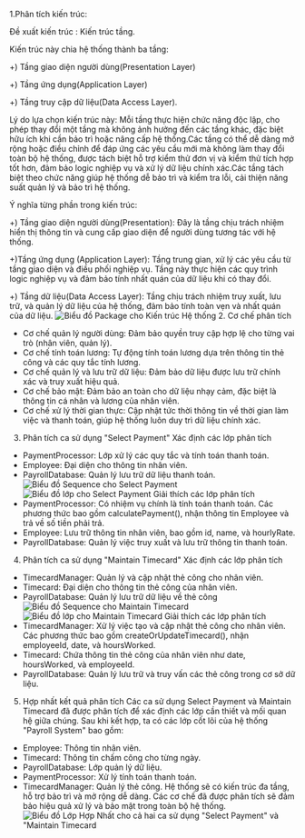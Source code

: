 1.Phân tích kiến trúc:

Đề xuất kiến trúc : Kiến trúc tầng.

Kiến trúc này chia hệ thống thành ba tầng:

+) Tầng giao diện người dùng(Presentation Layer)

+) Tầng ứng dụng(Application Layer)

+) Tầng truy cập dữ liệu(Data Access Layer).

Lý do lựa chọn kiến trúc này: Mỗi tầng thực hiện chức năng độc lập, cho phép thay đổi một tầng mà không ảnh hưởng đến các tầng khác, đặc biệt hữu ích khi cần bảo trì hoặc nâng cấp hệ thống.Các tầng có thể dễ dàng mở rộng hoặc điều chỉnh để đáp ứng các yêu cầu mới mà không làm thay đổi toàn bộ hệ thống, được tách biệt hỗ trợ kiểm thử đơn vị và kiểm thử tích hợp tốt hơn, đảm bảo logic nghiệp vụ và xử lý dữ liệu chính xác.Các tầng tách biệt theo chức năng giúp hệ thống dễ bảo trì và kiểm tra lỗi, cải thiện năng suất quản lý và bảo trì hệ thống.

Ý nghĩa từng phần trong kiến trúc:

+) Tầng giao diện người dùng(Presentation): Đây là tầng chịu trách nhiệm hiển thị thông tin và cung cấp giao diện để người dùng tương tác với hệ thống.

+)Tầng ứng dụng (Application Layer): Tầng trung gian, xử lý các yêu cầu từ tầng giao diện và điều phối nghiệp vụ. Tầng này thực hiện các quy trình logic nghiệp vụ và đảm bảo tính nhất quán của dữ liệu khi có thay đổi.

+) Tầng dữ liệu(Data Access Layer): Tầng chịu trách nhiệm truy xuất, lưu trữ, và quản lý dữ liệu của hệ thống, đảm bảo tính toàn vẹn và nhất quán của dữ liệu.
 ![Biểu đồ Package cho Kiến trúc Hệ thống](https://www.planttext.com/api/plantuml/png/T91D2W8n34RtFKKlu1La2kD2SB0BFK1eWnRxHreNWtWo5nx9AzY2oenbkdnDlfVazNXsAGFbgxCiWhh02RaaJEWpP1Fy3aOaVcEyF6KX9RvnqOOHyRYTm05ywQJ2xkoN8sAqHYt4I1WfM2ifA4mfqFpB5V-0-HpqX1-CGmMaFxAfgeSCGjMavO5xiM_zS_WrL5hIsqEirirMh5cp5FtDmphqkfxu3G00__y30000)
2. Cơ chế phân tích
- Cơ chế quản lý người dùng: Đảm bảo quyền truy cập hợp lệ cho từng vai trò (nhân viên, quản lý).
- Cơ chế tính toán lương: Tự động tính toán lương dựa trên thông tin thẻ công và các quy tắc tính lương.
- Cơ chế quản lý và lưu trữ dữ liệu: Đảm bảo dữ liệu được lưu trữ chính xác và truy xuất hiệu quả.
- Cơ chế bảo mật: Đảm bảo an toàn cho dữ liệu nhạy cảm, đặc biệt là thông tin cá nhân và lương của nhân viên.
- Cơ chế xử lý thời gian thực: Cập nhật tức thời thông tin về thời gian làm việc và thanh toán, giúp hệ thống luôn duy trì dữ liệu chính xác.
3. Phân tích ca sử dụng "Select Payment"
  Xác định các lớp phân tích
- PaymentProcessor: Lớp xử lý các quy tắc và tính toán thanh toán.
- Employee: Đại diện cho thông tin nhân viên.
- PayrollDatabase: Quản lý lưu trữ dữ liệu thanh toán.
![Biểu đồ Sequence cho Select Payment](https://www.planttext.com/api/plantuml/png/Z94z3i8m38Ltdy8Nu08TK14mi5LK7C2aHggKn5NY8lLi31o9Az1A9OAc0wlztllyyteyowWKj7SMoAW4l4GEq8sbrhGTUSMA1iTUgo26OvIi6SJQ0obTAV9Fx-WwAmCpm9I9csqMLM3DbarYm58mcxuH1PvPGyjtJW0y-Pl0GeURLM3coNWVHO5xigQtf9pcI-xryBc2EoVzlzlKuz4JODpDI6YWPDzCBta3003__mC0)
![Biểu đồ lớp cho Select Payment](https://www.planttext.com/api/plantuml/png/R9112i8m44NtEKMMBTWBT25TwC9TqHDCsq4Baumaaq8HJ-R28ta5OqqfMBCQykU__vdNurbv0IV1a6e9lDSrZ0Qjr8vRz9wTlYaTNmlK1WB1f6TehiGZOgdtQSfBtN5e2DKziMObCVgkrBsLQRPWelKahhVdwUF2mT5uZ0ahJ8nqJBG3WGRyJ7COpJZW798bVBuqclQyi5krFdntDneC1ojpPFGEt7SnMQtkK1JR1VnN_UcfAhJTvx1l0000__y30000)
  Giải thích các lớp phân tích
- PaymentProcessor: Có nhiệm vụ chính là tính toán thanh toán. Các phương thức bao gồm calculatePayment(), nhận thông tin Employee và trả về số tiền phải trả.
- Employee: Lưu trữ thông tin nhân viên, bao gồm id, name, và hourlyRate.
- PayrollDatabase: Quản lý việc truy xuất và lưu trữ thông tin thanh toán.
4. Phân tích ca sử dụng "Maintain Timecard"
  Xác định các lớp phân tích
- TimecardManager: Quản lý và cập nhật thẻ công cho nhân viên.
- Timecard: Đại diện cho thông tin thẻ công của nhân viên.
- PayrollDatabase: Quản lý lưu trữ dữ liệu về thẻ công
![Biểu đồ Sequence cho Maintain Timecard](https://www.planttext.com/api/plantuml/png/UhzxlqDnIM9HIMbk3bTYSab-aK9eSMeHLm5GA3Cvio0nhqGX93CtDJcnACKtCIyn7Kqk8B6oA3ydnoMn934fiJWLgpukBf2H2hfsw2PPAJWNfIQMf29KeYb0rcEbu9cNMPAPc9DPXLy3cfEi588Jov1qEAJcfO0y2m000F__0m00)
![Biểu đồ lớp cho Maintain Timecard](https://www.planttext.com/api/plantuml/png/R90z3i8m38NtdC8ZIEq5Cg0EB0m81Yfcjx6W8cqg9wbK8Kx6m96u0cbLMYbg1kVdsU-pytr_CkkGdQ-rA3LQ2vUgfX9P7R716p4y1OHLCg6Z4-Uj2li_PqDrgqrFT50IgiObCAWIzY4cS3UUxTNmWuAgZ2yqRILqfbBY5S4cob8zNbSCnlU8EhkTiMUZTQZ70YrDfXQxfM4t7UICNbeIyUXfkflJLiK8A39grF2JFm000F__0m00)
  Giải thích các lớp phân tích
- TimecardManager: Xử lý việc tạo và cập nhật thẻ công cho nhân viên. Các phương thức bao gồm createOrUpdateTimecard(), nhận employeeId, date, và hoursWorked.
- Timecard: Chứa thông tin thẻ công của nhân viên như date, hoursWorked, và employeeId.
- PayrollDatabase: Quản lý lưu trữ và truy vấn các thẻ công trong cơ sở dữ liệu.
5. Hợp nhất kết quả phân tích
 Các ca sử dụng Select Payment và Maintain Timecard đã được phân tích để xác định các lớp cần thiết và mối quan hệ giữa chúng. Sau khi kết hợp, ta có các lớp cốt lõi của hệ thống "Payroll System" bao gồm:
- Employee: Thông tin nhân viên.
- Timecard: Thông tin chấm công cho từng ngày.
- PayrollDatabase: Lớp quản lý dữ liệu.
- PaymentProcessor: Xử lý tính toán thanh toán.
- TimecardManager: Quản lý thẻ công.
Hệ thống sẽ có kiến trúc đa tầng, hỗ trợ bảo trì và mở rộng dễ dàng. Các cơ chế đã được phân tích sẽ đảm bảo hiệu quả xử lý và bảo mật trong toàn bộ hệ thống.
![Biểu đồ Lớp Hợp Nhất cho cả hai ca sử dụng "Select Payment" và "Maintain Timecard](https://www.planttext.com/api/plantuml/png/V5DBReCm4Drp2Y_RHI_0eig2IiqYKgIc1vYOIOfaREGnaQAg9-kYH-eLEeCn42Sf4iZCp7jlVlxz_bbH01_wrXJQ095w9_Jgir3oz7nULwLw2xwnnsWZDAZ35iujsh31yE7gXyVeQg6nWTzTqw86B_QlOgHbW7V6RBtJIEHcYQw6W3VfD1ZTc-WLR4Ot0n9NE_pjpXrUfWnQkzw6jJsuh1OuuQGvSQVqDs3XY5ccYze6wmbCazclY1A3n9MgukyeBvsNe788ZKQqTMuABe1vTRqdHhj-Rt1E_vzUin3iWJ39U-JIyOGlRMVS6L7ygGoX6djQ8S_GKF8aL1BAKPcTanWswEdvUkIbB1If0nz7tnIRztmHEdKn-YJ5ueewoYrMekHjb70gSkg5ciWCKwLxZ1TzB7bYpdDQNPHITMpLBOcxs92q4tZ54vVhzmS00F__0m00)
